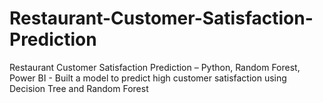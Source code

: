 # Restaurant-Customer-Satisfaction-Prediction
Restaurant Customer Satisfaction Prediction – Python, Random Forest, Power BI - Built a model to predict high customer satisfaction using Decision Tree and Random Forest
